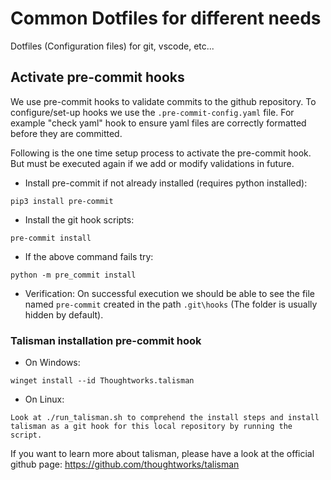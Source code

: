 # Common Dotfiles for different needs
Dotfiles (Configuration files) for git, vscode, etc...

## Activate pre-commit hooks

We use pre-commit hooks to validate commits to the github repository.
To configure/set-up hooks we use the `.pre-commit-config.yaml` file. For example "check yaml" hook to ensure yaml files are correctly formatted before they are committed.

Following is the one time setup process to activate the pre-commit hook. But must be executed again if we add or modify validations in future.

- Install pre-commit if not already installed (requires python installed):

```
pip3 install pre-commit
```

- Install the git hook scripts:

```
pre-commit install
```

- If the above command fails try:

```
python -m pre_commit install
```

- Verification: On successful execution we should be able to see the file named `pre-commit` created in the path `.git\hooks` (The folder is usually hidden by default).

### Talisman installation pre-commit hook

- On Windows:

```
winget install --id Thoughtworks.talisman
```

- On Linux:

```
Look at ./run_talisman.sh to comprehend the install steps and install talisman as a git hook for this local repository by running the script.

```

If you want to learn more about talisman, please have a look at the official github page:
https://github.com/thoughtworks/talisman